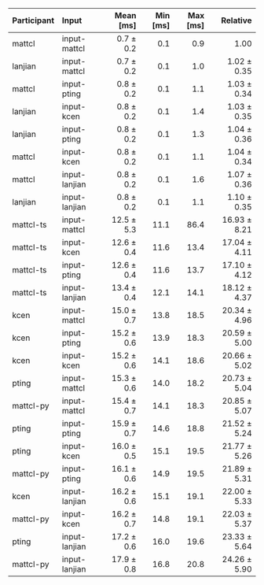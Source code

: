 | Participant | Input | Mean [ms] | Min [ms] | Max [ms] | Relative |
|:---|:---|---:|---:|---:|---:|
| mattcl | input-mattcl | 0.7 ± 0.2 | 0.1 | 0.9 | 1.00 |
| lanjian | input-mattcl | 0.7 ± 0.2 | 0.1 | 1.0 | 1.02 ± 0.35 |
| mattcl | input-pting | 0.8 ± 0.2 | 0.1 | 1.1 | 1.03 ± 0.34 |
| lanjian | input-kcen | 0.8 ± 0.2 | 0.1 | 1.4 | 1.03 ± 0.35 |
| lanjian | input-pting | 0.8 ± 0.2 | 0.1 | 1.3 | 1.04 ± 0.36 |
| mattcl | input-kcen | 0.8 ± 0.2 | 0.1 | 1.1 | 1.04 ± 0.34 |
| mattcl | input-lanjian | 0.8 ± 0.2 | 0.1 | 1.6 | 1.07 ± 0.36 |
| lanjian | input-lanjian | 0.8 ± 0.2 | 0.1 | 1.1 | 1.10 ± 0.35 |
| mattcl-ts | input-mattcl | 12.5 ± 5.3 | 11.1 | 86.4 | 16.93 ± 8.21 |
| mattcl-ts | input-kcen | 12.6 ± 0.4 | 11.6 | 13.4 | 17.04 ± 4.11 |
| mattcl-ts | input-pting | 12.6 ± 0.4 | 11.6 | 13.7 | 17.10 ± 4.12 |
| mattcl-ts | input-lanjian | 13.4 ± 0.4 | 12.1 | 14.1 | 18.12 ± 4.37 |
| kcen | input-mattcl | 15.0 ± 0.7 | 13.8 | 18.5 | 20.34 ± 4.96 |
| kcen | input-pting | 15.2 ± 0.6 | 13.9 | 18.3 | 20.59 ± 5.00 |
| kcen | input-kcen | 15.2 ± 0.6 | 14.1 | 18.6 | 20.66 ± 5.02 |
| pting | input-mattcl | 15.3 ± 0.6 | 14.0 | 18.2 | 20.73 ± 5.04 |
| mattcl-py | input-mattcl | 15.4 ± 0.7 | 14.1 | 18.3 | 20.85 ± 5.07 |
| pting | input-pting | 15.9 ± 0.7 | 14.6 | 18.8 | 21.52 ± 5.24 |
| pting | input-kcen | 16.0 ± 0.5 | 15.1 | 19.5 | 21.77 ± 5.26 |
| mattcl-py | input-pting | 16.1 ± 0.6 | 14.9 | 19.5 | 21.89 ± 5.31 |
| kcen | input-lanjian | 16.2 ± 0.6 | 15.1 | 19.1 | 22.00 ± 5.33 |
| mattcl-py | input-kcen | 16.2 ± 0.7 | 14.8 | 19.1 | 22.03 ± 5.37 |
| pting | input-lanjian | 17.2 ± 0.6 | 16.0 | 19.6 | 23.33 ± 5.64 |
| mattcl-py | input-lanjian | 17.9 ± 0.8 | 16.8 | 20.8 | 24.26 ± 5.90 |
